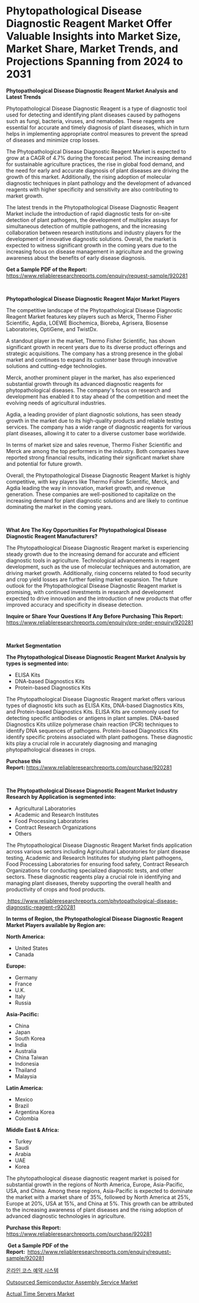 <p><h1>Phytopathological Disease Diagnostic Reagent Market Offer Valuable Insights into Market Size, Market Share, Market Trends, and Projections Spanning from 2024 to 2031</h1></p><p><strong>Phytopathological Disease Diagnostic Reagent Market Analysis and Latest Trends</strong></p>
<p><p>Phytopathological Disease Diagnostic Reagent is a type of diagnostic tool used for detecting and identifying plant diseases caused by pathogens such as fungi, bacteria, viruses, and nematodes. These reagents are essential for accurate and timely diagnosis of plant diseases, which in turn helps in implementing appropriate control measures to prevent the spread of diseases and minimize crop losses.</p><p>The Phytopathological Disease Diagnostic Reagent Market is expected to grow at a CAGR of 4.7% during the forecast period. The increasing demand for sustainable agriculture practices, the rise in global food demand, and the need for early and accurate diagnosis of plant diseases are driving the growth of this market. Additionally, the rising adoption of molecular diagnostic techniques in plant pathology and the development of advanced reagents with higher specificity and sensitivity are also contributing to market growth.</p><p>The latest trends in the Phytopathological Disease Diagnostic Reagent Market include the introduction of rapid diagnostic tests for on-site detection of plant pathogens, the development of multiplex assays for simultaneous detection of multiple pathogens, and the increasing collaboration between research institutions and industry players for the development of innovative diagnostic solutions. Overall, the market is expected to witness significant growth in the coming years due to the increasing focus on disease management in agriculture and the growing awareness about the benefits of early disease diagnosis.</p></p>
<p><strong>Get a Sample PDF of the Report:&nbsp;</strong> <a href="https://www.reliableresearchreports.com/enquiry/request-sample/920281">https://www.reliableresearchreports.com/enquiry/request-sample/920281</a></p>
<p>&nbsp;</p>
<p><strong>Phytopathological Disease Diagnostic Reagent Major Market Players</strong></p>
<p><p>The competitive landscape of the Phytopathological Disease Diagnostic Reagent Market features key players such as Merck, Thermo Fisher Scientific, Agdia, LOEWE Biochemica, Bioreba, Agrisera, Biosense Laboratories, OptiGene, and TwistDx.</p><p>A standout player in the market, Thermo Fisher Scientific, has shown significant growth in recent years due to its diverse product offerings and strategic acquisitions. The company has a strong presence in the global market and continues to expand its customer base through innovative solutions and cutting-edge technologies.</p><p>Merck, another prominent player in the market, has also experienced substantial growth through its advanced diagnostic reagents for phytopathological diseases. The company's focus on research and development has enabled it to stay ahead of the competition and meet the evolving needs of agricultural industries.</p><p>Agdia, a leading provider of plant diagnostic solutions, has seen steady growth in the market due to its high-quality products and reliable testing services. The company has a wide range of diagnostic reagents for various plant diseases, allowing it to cater to a diverse customer base worldwide.</p><p>In terms of market size and sales revenue, Thermo Fisher Scientific and Merck are among the top performers in the industry. Both companies have reported strong financial results, indicating their significant market share and potential for future growth.</p><p>Overall, the Phytopathological Disease Diagnostic Reagent Market is highly competitive, with key players like Thermo Fisher Scientific, Merck, and Agdia leading the way in innovation, market growth, and revenue generation. These companies are well-positioned to capitalize on the increasing demand for plant diagnostic solutions and are likely to continue dominating the market in the coming years.</p></p>
<p>&nbsp;</p>
<p><strong>What Are The Key Opportunities For Phytopathological Disease Diagnostic Reagent Manufacturers?</strong></p>
<p><p>The Phytopathological Disease Diagnostic Reagent market is experiencing steady growth due to the increasing demand for accurate and efficient diagnostic tools in agriculture. Technological advancements in reagent development, such as the use of molecular techniques and automation, are driving market growth. Additionally, rising concerns related to food security and crop yield losses are further fueling market expansion. The future outlook for the Phytopathological Disease Diagnostic Reagent market is promising, with continued investments in research and development expected to drive innovation and the introduction of new products that offer improved accuracy and specificity in disease detection.</p></p>
<p><strong>Inquire or Share Your Questions If Any Before Purchasing This Report:</strong> <a href="https://www.reliableresearchreports.com/enquiry/pre-order-enquiry/920281">https://www.reliableresearchreports.com/enquiry/pre-order-enquiry/920281</a></p>
<p>&nbsp;</p>
<p><strong>Market Segmentation</strong></p>
<p><strong>The Phytopathological Disease Diagnostic Reagent Market Analysis by types is segmented into:</strong></p>
<p><ul><li>ELISA Kits</li><li>DNA-based Diagnostics Kits</li><li>Protein-based Diagnostics Kits</li></ul></p>
<p><p>The Phytopathological Disease Diagnostic Reagent market offers various types of diagnostic kits such as ELISA Kits, DNA-based Diagnostics Kits, and Protein-based Diagnostics Kits. ELISA Kits are commonly used for detecting specific antibodies or antigens in plant samples. DNA-based Diagnostics Kits utilize polymerase chain reaction (PCR) techniques to identify DNA sequences of pathogens. Protein-based Diagnostics Kits identify specific proteins associated with plant pathogens. These diagnostic kits play a crucial role in accurately diagnosing and managing phytopathological diseases in crops.</p></p>
<p><strong>Purchase this Report:&nbsp;</strong><a href="https://www.reliableresearchreports.com/purchase/920281">https://www.reliableresearchreports.com/purchase/920281</a></p>
<p>&nbsp;</p>
<p><strong>The Phytopathological Disease Diagnostic Reagent Market Industry Research by Application is segmented into:</strong></p>
<p><ul><li>Agricultural Laboratories</li><li>Academic and Research Institutes</li><li>Food Processing Laboratories</li><li>Contract Research Organizations</li><li>Others</li></ul></p>
<p><p>The Phytopathological Disease Diagnostic Reagent Market finds application across various sectors including Agricultural Laboratories for plant disease testing, Academic and Research Institutes for studying plant pathogens, Food Processing Laboratories for ensuring food safety, Contract Research Organizations for conducting specialized diagnostic tests, and other sectors. These diagnostic reagents play a crucial role in identifying and managing plant diseases, thereby supporting the overall health and productivity of crops and food products.</p></p>
<p><a href="https://www.reliableresearchreports.com/phytopathological-disease-diagnostic-reagent-r920281">&nbsp;https://www.reliableresearchreports.com/phytopathological-disease-diagnostic-reagent-r920281</a></p>
<p><strong>In terms of Region, the Phytopathological Disease Diagnostic Reagent Market Players available by Region are:</strong></p>
<p>
    <p> <strong> North America: </strong>
        <ul>
            <li>United States</li>
            <li>Canada</li>
        </ul>
        </p> 
    <p> <strong> Europe: </strong>
        <ul>
            <li>Germany</li>
            <li>France</li>
            <li>U.K.</li>
            <li>Italy</li>
            <li>Russia</li>
        </ul>
        </p> 
    <p> <strong> Asia-Pacific: </strong>
        <ul>
            <li>China</li>
            <li>Japan</li>
            <li>South Korea</li>
            <li>India</li>
            <li>Australia</li>
            <li>China Taiwan</li>
            <li>Indonesia</li>
            <li>Thailand</li>
            <li>Malaysia</li>
        </ul>
        </p> 
    <p> <strong> Latin America: </strong>
        <ul>
            <li>Mexico</li>
            <li>Brazil</li>
            <li>Argentina Korea</li>
            <li>Colombia</li>
        </ul>
        </p> 
    <p> <strong> Middle East & Africa: </strong>
        <ul>
            <li>Turkey</li>
            <li>Saudi</li>
            <li>Arabia</li>
            <li>UAE</li>
            <li>Korea</li>
        </ul>
    </p>
    </p>
<p><p>The phytopathological disease diagnostic reagent market is poised for substantial growth in the regions of North America, Europe, Asia-Pacific, USA, and China. Among these regions, Asia-Pacific is expected to dominate the market with a market share of 35%, followed by North America at 25%, Europe at 20%, USA at 15%, and China at 5%. This growth can be attributed to the increasing awareness of plant diseases and the rising adoption of advanced diagnostic technologies in agriculture.</p></p>
<p><strong>Purchase this Report: </strong><a href="https://www.reliableresearchreports.com/purchase/920281">https://www.reliableresearchreports.com/purchase/920281</a></p>
<p>&nbsp;<strong>Get a Sample PDF of the Report:&nbsp;&nbsp;</strong><a href="https://www.reliableresearchreports.com/enquiry/request-sample/920281">https://www.reliableresearchreports.com/enquiry/request-sample/920281</a></p>
<p><strong></strong></p>
<p><p><a href="https://github.com/lzrvbyqzftro57/Market-Research-Report-List-2/blob/main/657566454035.md">온라인 코스 예약 시스템</a></p><p><a href="https://www.linkedin.com/pulse/decoding-outsourced-semiconductor-assembly-service-market-y4xee?trackingId=oixs7uWcDiFDcM2EqmrOog%3D%3D">Outsourced Semiconductor Assembly Service Market</a></p><p><a href="https://www.linkedin.com/pulse/actual-time-servers-market-key-successful-business-strategy-lq9nc">Actual Time Servers Market</a></p></p>